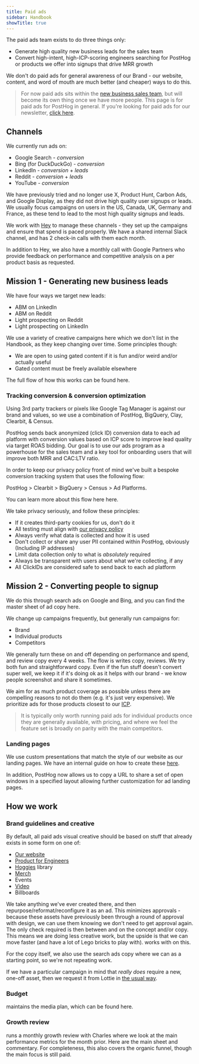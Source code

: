 ```yaml
---
title: Paid ads
sidebar: Handbook
showTitle: true
---
```


The paid ads team exists to do three things only:

- Generate high quality new business leads for the sales team
- Convert high-intent, high-ICP-scoring engineers searching for PostHog or products we offer into signups that drive MRR growth

We don't do paid ads for general awareness of our Brand - our website, content, and word of mouth are much better (and cheaper) ways to do this. 

> For now paid ads sits within the [new business sales team](/teams/sales-cs), but will become its own thing once we have more people. This page is for paid ads for PostHog in general. If you're looking for paid ads for our newsletter, [click here](handbook/content/newsletter-ads).

## Channels

We currently run ads on:
- Google Search - _conversion_
- Bing (for DuckDuckGo) - _conversion_
- LinkedIn - _conversion_ + _leads_
- Reddit - _conversion_ + _leads_
- YouTube - _conversion_

We have previously tried and no longer use X, Product Hunt, Carbon Ads, and Google Display, as they did not drive high quality user signups or leads. We usually focus campaigns on users in the US, Canada, UK, Germany and France, as these tend to lead to the most high quality signups and leads.

We work with [Hey](https://www.heydigital.co/) to manage these channels - they set up the campaigns and ensure that spend is paced properly. We have a shared internal Slack channel, and <TeamMember name="Brian Young" /> has 2 check-in calls with them each month.

In addition to Hey, we also have a monthly call with Google Partners who provide feedback on performance and competitive analysis on a per product basis as requested.

## Mission 1 - Generating new business leads

We have four ways we target new leads:
- ABM on LinkedIn
- ABM on Reddit
- Light prospecting on Reddit
- Light prospecting on LinkedIn

We use a variety of creative campaigns here which we don't list in the Handbook, as they keep changing over time. Some principles though:
- We are open to using gated content if it is fun and/or weird and/or actually useful
- Gated content must be freely available elsewhere

The full flow of how this works can be found <PrivateLink url="https://www.figma.com/board/HKy51yIfjNlDFHhyrOHHzo/PostHog-Ads-Funnel?node-id=4-804&t=uN5chTzlw2pFXbpo-4">here</PrivateLink>. 

### Tracking conversion & conversion optimization

Using 3rd party trackers or pixels like Google Tag Manager is against our brand and values, so we use a combination of PostHog, BigQuery, Clay, Clearbit, & Census.

PostHog sends back anonymized (click ID) conversion data to each ad platform with conversion values based on ICP score to improve lead quality via target ROAS bidding. Our goal is to use our ads program as a powerhouse for the sales team and a key tool for onboarding users that will improve both MRR and CAC:LTV ratio.

In order to keep our privacy policy front of mind we've built a bespoke conversion tracking system that uses the following flow:

PostHog > Clearbit > BigQuery > Census > Ad Platforms. 

You can learn more about this flow here <PrivateLink url="https://www.figma.com/board/HKy51yIfjNlDFHhyrOHHzo/PostHog-Ads-Funnel?node-id=10-1574&t=uN5chTzlw2pFXbpo-4">here</PrivateLink>. 

We take privacy seriously, and follow these principles:

* If it creates third-party cookies for us, don't do it
* All testing must align with [our privacy policy](/privacy)
* Always verify what data is collected and how it is used
* Don't collect or share any user PII contained within PostHog, obviously (Including IP addresses)
* Limit data collection only to what is _absolutely_ required
* Always be transparent with users about what we're collecting, if any
* All ClickIDs are considered safe to send back to each ad platform

## Mission 2 - Converting people to signup

We do this through search ads on Google and Bing, and you can find the master sheet of ad copy <PrivateLink url="https://docs.google.com/spreadsheets/d/1uO8dxflZfHbBLN1OlHdNZrl7WuiklhYO3DQ0U4naGxM">here</PrivateLink>.

We change up campaigns frequently, but generally run campaigns for:

- Brand
- Individual products
- Competitors

We generally turn these on and off depending on performance and spend, and review copy every 4 weeks. The flow is <TeamMember name="Brian Young" /> writes copy, <TeamMember name="Charles Cook" /> reviews. We try both fun and straightforward copy. Even if the fun stuff doesn't convert super well, we keep it if it's doing ok as it helps with our brand - we know people screenshot and share it sometimes. 

We aim for as much product coverage as possible unless there are compelling reasons to not do them (e.g. it's just very expensive). We prioritize ads for those products closest to our [ICP](/handbook/who-we-are-building-for). 

> It is typically only worth running paid ads for individual products once they are generally available, with pricing, and where we feel the feature set is broadly on parity with the main competitors. 

### Landing pages

We use custom presentations that match the style of our website as our landing pages. We have an internal guide on how to create these [here](https://github.com/PostHog/posthog.com/blob/915fe9ad366dcec8516bc0285af8a63d0e9c4b48/contents/handbook/engineering/posthog-com/presentations.mdx).

In addition, PostHog now allows us to copy a URL to share a set of open windows in a specified layout allowing further customization for ad landing pages.

## How we work

### Brand guidelines and creative

By default, all paid ads visual creative should be based on stuff that already exists in some form on one of:

- [Our website](https://posthog.com)
- [Product for Engineers](https://newsletter.posthog.com/)
- [Hoggies](https://www.figma.com/design/I0VKEEjbkKUDSVzFus2Lpu/Hoggies?node-id=0-1) library
- [Merch](https://posthog.com/merch)
- Events
- [Video](https://www.youtube.com/@PostHog)
- Billboards

We take anything we've ever created there, and then repurpose/reformat/reconfigure it as an ad. This minimizes approvals - because these assets have previously been through a round of approval with design, we can use them knowing we don't need to get approval again. The only check required is then between <TeamMember name="Charles Cook" /> and <TeamMember name="Brian Young" /> on the concept and/or copy. This means we are doing less creative work, but the upside is that we can move faster (and have a lot of Lego bricks to play with). <TeamMember name="Brian Young" /> works with <TeamMember name="Daniel Hawkins" /> on this.

For the copy itself, we also use the search ads copy where we can as a starting point, so we're not repeating work. 

If we have a particular campaign in mind that _really does_ require a new, one-off asset, then we request it from Lottie in [the usual way](/handbook/brand/art-requests).

### Budget

<TeamMember name="Brian Young" /> maintains the media plan, which can be found <PrivateLink url="https://docs.google.com/spreadsheets/d/1ArZG48QUZ81y1RMCJ0PrA50DnAqoIyvo2cWmc4l-cYU">here</PrivateLink>.

### Growth review

<TeamMember name="Brian Young" /> runs a monthly growth review with Charles where we look at the main performance metrics for the month prior. Here are the <PrivateLink url="https://docs.google.com/spreadsheets/d/1JxE2t0C6P9s_5Ee_TTsbNrayNAgwx1kjA9jgqdp3dDw">main sheet</PrivateLink> and <PrivateLink url="https://docs.google.com/document/d/1H20mB0gWrISKZMOBlJ12avlyNC5yGRD3e97BVuABtys">commentary</PrivateLink>. For completeness, this also covers the organic funnel, though the main focus is still paid. 
